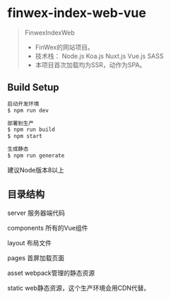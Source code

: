 # finwex-index-web-vue

> FinwexIndexWeb
>* FinWex的网站项目。 
>* 技术栈： Node.js Koa.js Nuxt.js Vue.js SASS
>* 本项目首次加载均为SSR，动作为SPA。

## Build Setup

``` bash
启动开发环境
$ npm run dev

部署到生产
$ npm run build
$ npm start

生成静态
$ npm run generate
```

建议Node版本8以上

## 目录结构

server 服务器端代码

components 所有的Vue组件

layout 布局文件

pages 首屏加载页面

asset webpack管理的静态资源

static web静态资源，这个生产环境会用CDN代替。
